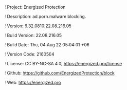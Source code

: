 ! Project: Energized Protection

! Description: ad.porn.malware blocking.

! Version: 6.32.0810.22.08.216.05

! Build Version: 22.08.216.05

! Build Date: Thu, 04 Aug 22 05:04:01 +06

! Version Code: 2160504

! License: CC BY-NC-SA 4.0, https://energized.pro/license

! Github: https://github.com/EnergizedProtection/block

! Web: https://energized.pro
